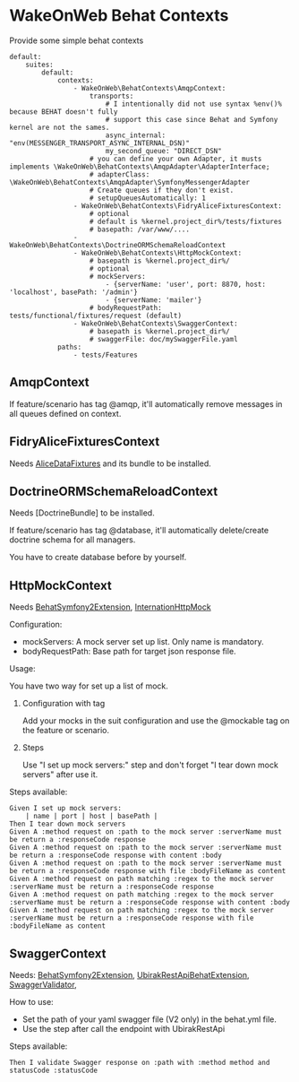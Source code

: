 # WakeOnWeb Behat Contexts

Provide some simple behat contexts

```
default:
    suites:
        default:
            contexts:
                - WakeOnWeb\BehatContexts\AmqpContext:
                    transports: 
                        # I intentionally did not use syntax %env()% because BEHAT doesn't fully
                        # support this case since Behat and Symfony kernel are not the sames.
                        async_internal: "env(MESSENGER_TRANSPORT_ASYNC_INTERNAL_DSN)"
                        my_second_queue: "DIRECT_DSN"
                    # you can define your own Adapter, it musts implements \WakeOnWeb\BehatContexts\AmqpAdapter\AdapterInterface;
                    # adapterClass: \WakeOnWeb\BehatContexts\AmqpAdapter\SymfonyMessengerAdapter
                    # Create queues if they don't exist.
                    # setupQueuesAutomatically: 1
                - WakeOnWeb\BehatContexts\FidryAliceFixturesContext:
                    # optional
                    # default is %kernel.project_dir%/tests/fixtures
                    # basepath: /var/www/.... 
                - WakeOnWeb\BehatContexts\DoctrineORMSchemaReloadContext
                - WakeOnWeb\BehatContexts\HttpMockContext:
                    # basepath is %kernel.project_dir%/
                    # optional
                    # mockServers:                    
                        - {serverName: 'user', port: 8870, host: 'localhost', basePath: '/admin'}
                        - {serverName: 'mailer'}
                    # bodyRequestPath: tests/functional/fixtures/request (default)
                - WakeOnWeb\BehatContexts\SwaggerContext:
                    # basepath is %kernel.project_dir%/
                    # swaggerFile: doc/mySwaggerFile.yaml
            paths:
                - tests/Features
```

## AmqpContext

If feature/scenario has tag @amqp, it'll automatically remove messages in all queues defined on context.


## FidryAliceFixturesContext

Needs [AliceDataFixtures](https://github.com/theofidry/AliceDataFixtures) and its bundle to be installed.

## DoctrineORMSchemaReloadContext

Needs [DoctrineBundle] to be installed.

If feature/scenario has tag @database, it'll automatically delete/create doctrine schema for all managers.

You have to create database before by yourself.

## HttpMockContext

Needs 
    [BehatSymfony2Extension](https://github.com/Behat/Symfony2Extension),
    [InternationHttpMock](https://github.com/InterNations/http-mock)
    
Configuration:

 - mockServers: A mock server set up list. Only name is mandatory.
 - bodyRequestPath: Base path for target json response file.

Usage:

You have two way for set up a list of mock. 
1. Configuration with tag

    Add your mocks in the suit configuration and use the @mockable tag on the feature or scenario.
2. Steps

    Use "I set up mock servers:" step and don't forget "I tear down mock servers" after use it.
    
Steps available:
 
    Given I set up mock servers:
        | name | port | host | basePath |
    Then I tear down mock servers
    Given A :method request on :path to the mock server :serverName must be return a :responseCode response
    Given A :method request on :path to the mock server :serverName must be return a :responseCode response with content :body
    Given A :method request on :path to the mock server :serverName must be return a :responseCode response with file :bodyFileName as content   
    Given A :method request on path matching :regex to the mock server :serverName must be return a :responseCode response
    Given A :method request on path matching :regex to the mock server :serverName must be return a :responseCode response with content :body
    Given A :method request on path matching :regex to the mock server :serverName must be return a :responseCode response with file :bodyFileName as content

## SwaggerContext

Needs:
    [BehatSymfony2Extension](https://github.com/Behat/Symfony2Extension),
    [UbirakRestApiBehatExtension](https://github.com/ubirak/rest-api-behat-extension),
    [SwaggerValidator](https://github.com/WakeOnWeb/swagger),

How to use:

- Set the path of your yaml swagger file (V2 only) in the behat.yml file. 
- Use the step after call the endpoint with UbirakRestApi

Steps available:

    Then I validate Swagger response on :path with :method method and statusCode :statusCode